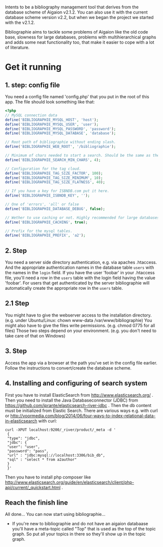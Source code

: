 Intents to be a bibliography management tool that derives from the database scheme of Aigaion v2.1.2.
You can also use it with the current database scheme version v2.2, but when we began the project we started with the v2.1.2.

Bibliographie aims to tackle some problems of Aigaion like the old code base, slowness for large databases, problems with multihierarchical graphs and adds some neat functionality too, that make it easier to cope with a lot of literature.

# Get it running #
## 1. step: config file ##

You need a config file named 'config.php' that you put in the root of this app. The file should look something like that:

```php
<?php
// MySQL connection data
define('BIBLIOGRAPHIE_MYSQL_HOST', 'host');
define('BIBLIOGRAPHIE_MYSQL_USER', 'user');
define('BIBLIOGRAPHIE_MYSQL_PASSWORD', 'password');
define('BIBLIOGRAPHIE_MYSQL_DATABASE', 'database');

// Root path of bibliographie without ending slash.
define('BIBLIOGRAPHIE_WEB_ROOT', '/bibliographie');

// Minimum of chars needed to start a search. Should be the same as the minimum length of MySQL fulltext index length.
define('BIBLIOGRAPHIE_SEARCH_MIN_CHARS', 4);

// Configuration for the tag cloud.
define('BIBLIOGRAPHIE_TAG_SIZE_FACTOR', 100);
define('BIBLIOGRAPHIE_TAG_SIZE_MINIMUM', 10);
define('BIBLIOGRAPHIE_TAG_SIZE_FLATNESS', 40);

// If you have a key for ISBNDB.com put it here.
define('BIBLIOGRAPHIE_ISBNDB_KEY', '');

// One of 'errors', 'all' or false
define('BIBLIOGRAPHIE_DATABASE_DEBUG', false);

// Wether to use caching or not. Highly recommended for large databases.
define('BIBLIOGRAPHIE_CACHING', true);

// Prefix for the mysql tables.
define('BIBLIOGRAPHIE_PREFIX', 'a2');
```

## 2. Step ##

You need a server side directory authentication, e.g. via apaches .htaccess. And the appropriate authentication names in the database table `users` with the names in the `login` field.
If you have the user 'foobar' in your .htaccess file, you'll need a row in the `users` table with the login field having the value 'foobar'.
For users that get authenticated by the server bibliographie will automatically create the appropriate row in the `users` table.

## 2.1 Step ##

You might have to give the webserver access to the installation directory. (e.g. under Ubuntu/Linux: chown www-data /var/www/bibliographie)
You might also have to give the files write permissions. (e.g. chmod 0775 for all files)
Those two steps depend on your environment. (e.g. you don't need to take care of that on Windows)

## 3. Step ##

Access the app via a browser at the path you've set in the config file earlier. Follow the instructions to convert/create the database scheme.

## 4. Installing and configuring of search system ##

First you have to install ElasticSearch from http://www.elasticsearch.org/ . Then you need to install the Java Databaseconnector (JDBC) from https://github.com/jprante/elasticsearch-river-jdbc . Then the db content must be initialized from Elastic Search. There are various ways e.g. with curl or http://voormedia.com/blog/2014/06/four-ways-to-index-relational-data-in-elasticsearch
with curl:
```
curl -XPUT localhost:9200/_river/product/_meta -d '
 {
 "type": "jdbc",
 "jdbc": {
 "user": "user",
 "password": "pass",
 "url" : "jdbc:mysql://localhost:3306/bib_db",
 "sql" : "select * from a2author"
 }
 }'
```
Then you have to install php composer like http://www.elasticsearch.org/guide/en/elasticsearch/client/php-api/current/_quickstart.html .



## Reach the finish line ##

All done... You can now start using bibliographie...

* If you're new to bibliographie and do not have an aigaion databaase you'll have a meta-topic called "Top" that is used as the top of the topic graph.
So put all your topics in there so they'll show up in the topic graph.
